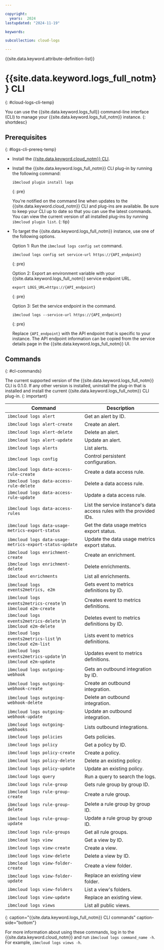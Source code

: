 ```yaml
---

copyright:
  years:  2024
lastupdated: "2024-11-19"

keywords:

subcollection: cloud-logs

---
```


{{site.data.keyword.attribute-definition-list}}

# {{site.data.keyword.logs_full_notm}} CLI
{: #cloud-logs-cli-temp}

You can use the {{site.data.keyword.logs_full}} command-line interface (CLI) to manage your {{site.data.keyword.logs_full_notm}} instance.
{: shortdesc}

## Prerequisites
{: #logs-cli-prereq-temp}

* Install the [{{site.data.keyword.cloud_notm}} CLI](/docs/cli?topic=cli-getting-started).
* Install the {{site.data.keyword.logs_full_notm}} CLI plug-in by running the following command:

   ```text
   ibmcloud plugin install logs
   ```
   {: pre}

   You're notified on the command line when updates to the {{site.data.keyword.cloud_notm}} CLI and plug-ins are available. Be sure to keep your CLI up to date so that you can use the latest commands. You can view the current version of all installed plug-ins by running `ibmcloud plugin list`.
   {: tip}

* To target the {{site.data.keyword.logs_full_notm}} instance, use one of the following options.

   Option 1: Run the `ibmcloud logs config set` command.

   ```text
   ibmcloud logs config set service-url https://{API_endpoint}
   ```
   {: pre}


   Option 2: Export an environment variable with your {{site.data.keyword.logs_full_notm}} service endpoint URL.

   ```text
   export LOGS_URL=https://{API_endpoint}
   ```
   {: pre}

   Option 3: Set the service endpoint in the command.

   ```text
   ibmcloud logs --service-url https://{API_endpoint}
   ```
   {: pre}

   Replace `{API_endpoint}` with the API endpoint that is specific to your instance. The API endpoint information can be copied from the service details page in the {{site.data.keyword.logs_full_notm}} UI.

## Commands
{: #cl-commands}

The current supported version of the {{site.data.keyword.logs_full_notm}} CLI is 0.1.0. If any other version is installed, uninstall the plug-in that is installed and install the current {{site.data.keyword.logs_full_notm}} CLI plug-in.
{: important}

| Command | Description |
|---------|-------------|
| `ibmcloud logs alert` | Get an alert by ID. |
| `ibmcloud logs alert-create` | Create an alert. |
| `ibmcloud logs alert-delete` | Delete an alert. |
| `ibmcloud logs alert-update` | Update an alert. |
| `ibmcloud logs alerts` | List alerts. |
| `ibmcloud logs config` | Control persistent configuration. |
| `ibmcloud logs data-access-rule-create` | Create a data access rule. |
| `ibmcloud logs data-access-rule-delete` | Delete a data access rule. |
| `ibmcloud logs data-access-rule-update` | Update a data access rule. |
| `ibmcloud logs data-access-rules` | List the service instance's data access rules with the provided IDs. |
| `ibmcloud logs data-usage-metrics-export-status` | Get the data usage metrics export status. |
| `ibmcloud logs data-usage-metrics-export-status-update` | Update the data usage metrics export status. |
| `ibmcloud logs enrichment-create` | Create an enrichment. |
| `ibmcloud logs enrichment-delete` | Delete enrichments. |
| `ibmcloud enrichments` | List all enrichments. |
| `ibmcloud logs events2metrics, e2m` | Gets event to metrics definitions by ID. |
| `ibmcloud logs events2metrics-create`  \n `ibmcloud e2m-create` | Creates event to metrics definitions. |
| `ibmcloud logs events2metrics-delete`  \n `ibmcloud e2m-delete` | Deletes event to metrics definitions by ID. |
| `ibmcloud logs events2metrics-list`  \n `ibmcloud e2m-list` | Lists event to metrics definitions. |
| `ibmcloud logs events2metrics-update`  \n `ibmcloud e2m-update` | Updates event to metrics definitions. |
| `ibmcloud logs outgoing-webhook` | Gets an outbound integration by ID. |
| `ibmcloud logs outgoing-webhook-create` | Create an outbound integration. |
| `ibmcloud logs outgoing-webhook-delete` | Delete an outbound integration. |
| `ibmcloud logs outgoing-webhook-update` | Update an outbound integration. |
| `ibmcloud logs outgoing-webhooks` | Lists outbound integrations. |
| `ibmcloud logs policies` | Gets policies. |
| `ibmcloud logs policy` | Get a policy by ID. |
| `ibmcloud logs policy-create` | Create a policy. |
| `ibmcloud logs policy-delete` | Delete an existing policy. |
| `ibmcloud logs policy-update` | Update an existing policy. |
| `ibmcloud logs query` | Run a query to search the logs. |
| `ibmcloud logs rule-group` | Gets rule group by group ID. |
| `ibmcloud logs rule-group-create` | Create a rule group. |
| `ibmcloud logs rule-group-delete` | Delete a rule group by group ID. |
| `ibmcloud logs rule-group-update` | Update a rule group by group ID. |
| `ibmcloud logs rule-groups` | Get all rule groups. |
| `ibmcloud logs view` | Get a view by ID. |
| `ibmcloud logs view-create` | Create a view. |
| `ibmcloud logs view-delete` | Delete a view by ID. |
| `ibmcloud logs view-folder-create` | Create a view folder. |
| `ibmcloud logs view-folder-update` | Replace an existing view folder. |
| `ibmcloud logs view-folders` | List a view's folders. |
| `ibmcloud logs view-update` | Replace an existing view. |
| `ibmcloud logs views` | List all public views. |
{: caption="{{site.data.keyword.logs_full_notm}} CLI commands" caption-side="bottom"}

For more information about using these commands, log in to the {{site.data.keyword.cloud_notm}} and run `ibmcloud logs command_name -h`. For example, `ibmcloud logs views -h`.
